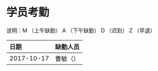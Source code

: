 # 学员考勤

说明：M （上午缺勤） A （下午缺勤） D （迟到） Z （早退）

| **日期** | **缺勤人员** |
| :--- | :--- |
| 2017-10-17 | 曹敏（） |



